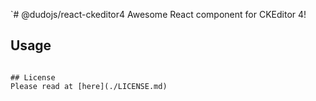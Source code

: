 `# @dudojs/react-ckeditor4
Awesome React component for CKEditor 4!

## Usage

```

## License
Please read at [here](./LICENSE.md)
